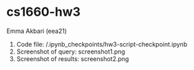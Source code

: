 # cs1660-hw3

Emma Akbari (eea21)

1. Code file: /.ipynb_checkpoints/hw3-script-checkpoint.ipynb
2. Screenshot of query: screenshot1.png
3. Screenshot of results: screenshot2.png
